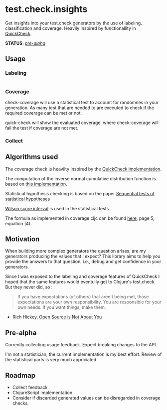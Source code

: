 # test.check.insights

Get insights into your test.check generators by the use of labeling, classification and coverage. Heavily inspired by functionallity in [QuickCheck](https://hackage.haskell.org/package/QuickCheck).

**STATUS**: [*pre-alpha*](#pre-alpha)

## Usage

### Labeling

```clj

```

### Coverage

check-coverage will use a statistical test to account for randomnes in your generation. As many test that are needed to are executed to check if the required coverage can be met or not.

quick-check will show the evaluated coverage, where check-coverage will fail the test if coverage are not met.

### Collect

## Algorithms used

The coverage check is heavilty inspired by the [QuickCheck implementation](https://github.com/nick8325/quickcheck/blob/09a569db8de0df14f8514b30d4bfe7acb41f9c41/src/Test/QuickCheck/Test.hs#L571).

The computation of the inverse normal cumulative distribution function  is based on  [this implementation](https://web.archive.org/web/20151110174102/http://home.online.no/~pjacklam/notes/invnorm/).

Statistical hypothesis checking is based on the paper [Sequential tests of statistical hypotheses](https://www.jstor.org/stable/pdf/2235829.pdf?casa_token=k36mnW8i4J4AAAAA:A_eil9LqMsi_3r86F7VvaoQsZP7yDrispRDURyyMZHx-YDTvWJ1m-NqPYRwvW4bNXjkY9woNr2FKgcWZHpJxowyVhKOX2h0fOLFJ75hXHRSzY-jgsv_N)


[Wilson score interval](https://en.wikipedia.org/wiki/Binomial_proportion_confidence_interval#Wilson_score_interval) is used in the statistical tests.

The formula as implemented in coverage.cljc can be found [here](https://www.ucl.ac.uk/english-usage/staff/sean/resources/binomialpoisson.pdf), page 5, equation (4).

## Motivation

When building more complex generators the question arises; are my generators producing the values that I expect? This library aims to help you provide the answers to that question, i.e., debug and get confidence in your generators.

Since I was exposed to the labeling and coverage features of QuickCheck I hoped that the same features would eventully get to Clojure's test.check. But they never did, so :

> If you have expectations (of others) that aren't being met, those expectations are your own responsibility. You are responsible for your own needs. If you want things, make them.

- Rich Hickey, [Open Source is Not About You](https://gist.github.com/richhickey/1563cddea1002958f96e7ba9519972d9)

## Pre-alpha

Currently collecting usage feedback. Expect breaking changes to the API.

I'm not a statistician, the current implementation is my best effort. Review of the statistical parts is very much appriciated.

## Roadmap
  * Collect feedback
  * ClojureScript implementation
  * Consider if discarded generated values can be disregarded in coverage checks. 
